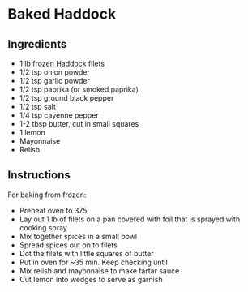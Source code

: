 # Baked Haddock

## Ingredients
- 1 lb frozen Haddock filets
- 1/2 tsp onion powder
- 1/2 tsp garlic powder
- 1/2 tsp paprika (or smoked paprika)
- 1/2 tsp ground black pepper
- 1/2 tsp salt
- 1/4 tsp cayenne pepper
- 1-2 tbsp butter, cut in small squares
- 1 lemon
- Mayonnaise
- Relish

## Instructions
For baking from frozen:
- Preheat oven to 375
- Lay out 1 lb of filets on a pan covered with foil that is sprayed with cooking spray
- Mix together spices in a small bowl
- Spread spices out on to filets
- Dot the filets with little squares of butter
- Put in oven for ~35 min.  Keep checking until
- Mix relish and mayonnaise to make tartar sauce
- Cut lemon into wedges to serve as garnish
